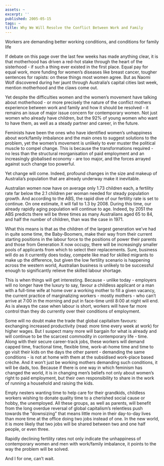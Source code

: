 ```yaml
---
assets: ~
excerpt: ''
published: 2005-05-15
tags: ~
title: Why We Will Resolve the Conflict Between Work and Family
---
```

Workers are demanding better working conditions, and conditions for
family life

If debate on this page over the last few weeks has made anything clear,
it is that motherhood has driven a red-hot stake through the heart of
the sisterhood - if such a thing ever existed in the first place. Equal
pay for equal work, more funding for women’s diseases like breast
cancer, tougher sentences for rapists: on these things most women agree.
But as Naomi Wolf discovered during her jaunt through Australia’s
capital cities last week, mention motherhood and the claws come out.

Yet despite the difficulties women and the women’s movement have talking
about motherhood - or more precisely the nature of the conflict mothers
experience between work and family and how it should be resolved - it
remains an issue of major issue concern for contemporary women. Not just
women who already have children, but the 92% of young women who want to
have them, as well as a steady partner and career, in the future.

Feminists have been the ones who have identified women’s unhappiness
about work/family imbalance and the main ones to suggest solutions to
the problem, yet the women’s movement is unlikely to ever muster the
political muscle to compel change. This is because the transformations
required - no less than the structural reorganisation of paid employment
and an increasingly globalised economy - are too major, and the forces
arrayed against such change too powerful.

Yet change will come. Indeed, profound changes in the size and makeup of
Australia’s population that are already underway make it inevitable.

Australian women now have on average only 1.73 children each, a
fertility rate far below the 2.1 children per woman needed for steady
population growth. And according to the ABS, the rapid dive of our
fertility rate is set to continue. On one estimate, it will fall to 1.3
by 2008. During this time, our already rapidly aging population will
continue to age. Indeed, by 2051 the ABS predicts there will be three
times as many Australians aged 65 to 84, and half the number of
children, than was the case in 1971.

What this means is that as the children of the largest generation we’ve
had in quite some time, the Baby-Boomers, make their way from their
current starting positions in the labour force to the positions of power
their parents and those from Generation X now occupy, there will be
increasingly smaller pools of applicants from which to select their
replacements. Sure, business will do as it currently does today, compete
like mad for skilled migrants to make up the difference, but given the
low fertility scenario is happening across the western world, Australian
business is unlikely to be successful enough to significantly relieve
the skilled labour shortage.

This is when things will get interesting. Because - unlike today -
employers will no longer have the luxury to say, favour a childless
applicant or a man with a full-time wife at home over a working mother
to fill a given vacancy, the current practice of marginalizing workers -
mostly mothers - who can’t arrive at 7:00 in the morning and put in
face-time until 8:00 at night will end. As is always the case when
labour is short, workers will have far more control than they do
currently over their conditions of employment.

Some will no doubt make the trade that global capitalism favours:
exchanging increased productivity (read: more time every week at work)
for higher wages. But I suspect many more will bargain for what is
already and will continue to be the scarcest commodity in contemporary
life - time. Along with their secure career-track jobs, these workers
will demand capped time, fractional time, flexible time, work-at-home
time and time to go visit their kids on the days the other parent -
demanding the same conditions - is not at home with them at the
subsidised work-place based cr&egrave;che. And it won’t just be working
mothers demanding such conditions, it will be dads, too. Because if
there is one way in which feminism has changed the world, it is in
changing men’s beliefs not only about women’s right to paid employment,
but their own responsibility to share in the work of running a household
and raising the kids.

Empty nesters wanting time to help care for their grandkids, childless
workers wishing to donate quality time to a cherished social cause or
hobby, the unemployed. All these groups, as well as parents, will
benefit from the long overdue reversal of global capitalism’s relentless
push towards the “downsizing” that means little more in their day-to-day
lives than more time at the office doing two jobs instead of one. In the
new world, it is more likely that two jobs will be shared between two
and one half people, or even three.

Rapidly declining fertility rates not only indicate the unhappiness of
contemporary women and men with work/family imbalance, it points to the
way the problem will be solved.

And I for one, can’t wait.